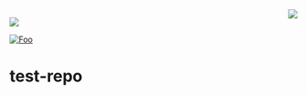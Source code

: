 <img style="float: right;" src="http://www.google.com.au/images/nav_logo7.png">

[<img src="http://www.google.com.au/images/nav_logo7.png">](http://google.com.au/)

[![Foo](http://www.google.com.au/images/nav_logo7.png)](http://google.com.au/)

# test-repo
